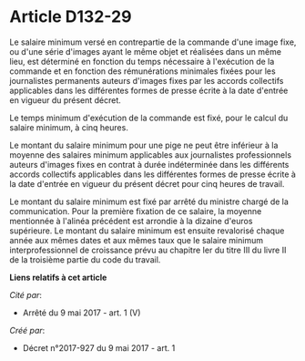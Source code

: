 # Article D132-29

Le salaire minimum versé en contrepartie de la commande d'une image fixe, ou d'une série d'images ayant le même objet et
réalisées dans un même lieu, est déterminé en fonction du temps nécessaire à l'exécution de la commande et en fonction des
rémunérations minimales fixées pour les journalistes permanents auteurs d'images fixes par les accords collectifs applicables
dans les différentes formes de presse écrite à la date d'entrée en vigueur du présent décret.

Le temps minimum d'exécution de la commande est fixé, pour le calcul du salaire minimum, à cinq heures.

Le montant du salaire minimum pour une pige ne peut être inférieur à la moyenne des salaires minimum applicables aux
journalistes professionnels auteurs d'images fixes en contrat à durée indéterminée dans les différents accords collectifs
applicables dans les différentes formes de presse écrite à la date d'entrée en vigueur du présent décret pour cinq heures de
travail.

Le montant du salaire minimum est fixé par arrêté du ministre chargé de la communication. Pour la première fixation de ce
salaire, la moyenne mentionnée à l'alinéa précédent est arrondie à la dizaine d'euros supérieure. Le montant du salaire
minimum est ensuite revalorisé chaque année aux mêmes dates et aux mêmes taux que le salaire minimum interprofessionnel de
croissance prévu au chapitre Ier du titre III du livre II de la troisième partie du code du travail.

**Liens relatifs à cet article**

_Cité par_:

  - Arrêté du 9 mai 2017 - art. 1 (V)

_Créé par_:

  - Décret n°2017-927 du 9 mai 2017 - art. 1
